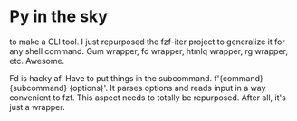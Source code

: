 # Py in the sky

to make a CLI tool.
I just repurposed the fzf-iter project to generalize it for any shell command.
Gum wrapper, fd wrapper, htmlq wrapper, rg wrapper, etc.
Awesome.

Fd is hacky af.
Have to put things in the subcommand.
f'{command} {subcommand} {options}'.
It parses options and reads input in a way convenient to fzf.
This aspect needs to totally be repurposed.
After all, it's just a wrapper.
